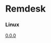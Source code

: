 # Remdesk

### Linux 

[0.0.0](https://remdesk-desktop.s3.eu-west-3.amazonaws.com/linux/remdesk_0.0.0_amd64.deb)
